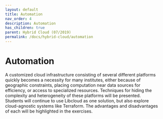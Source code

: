 ```yaml
---
layout: default
title: Automation
nav_order: 4
description: Automation
has_children: true
parent: Hybrid Cloud (07/2019)
permalink: /docs/hybrid-cloud/automation
---
```


# Automation

A customized cloud infrastructure consisting of several different
platforms quickly becomes a necessity for many institutes, either
because of geographic constraints, placing computation near data
sources for efficiency, or access to specialized resources. Techniques
for hiding the complexity and heterogeneity of these platforms will be
presented.  Students will continue to use Libcloud as one solution,
but also explore cloud-agnostic systems like Terraform.  The
advantages and disadvantages of each will be highlighted in the
exercises.
